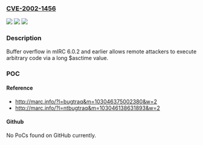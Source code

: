 ### [CVE-2002-1456](https://cve.mitre.org/cgi-bin/cvename.cgi?name=CVE-2002-1456)
![](https://img.shields.io/static/v1?label=Product&message=n%2Fa&color=blue)
![](https://img.shields.io/static/v1?label=Version&message=n%2Fa&color=blue)
![](https://img.shields.io/static/v1?label=Vulnerability&message=n%2Fa&color=brighgreen)

### Description

Buffer overflow in mIRC 6.0.2 and earlier allows remote attackers to execute arbitrary code via a long $asctime value.

### POC

#### Reference
- http://marc.info/?l=bugtraq&m=103046375002380&w=2
- http://marc.info/?l=ntbugtraq&m=103046138631893&w=2

#### Github
No PoCs found on GitHub currently.

